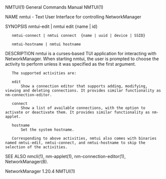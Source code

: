 NMTUI(1)                                                                                   General Commands Manual                                                                                   NMTUI(1)

NAME
       nmtui - Text User Interface for controlling NetworkManager

SYNOPSIS
       nmtui-edit | nmtui edit  {name | id}

       nmtui-connect | nmtui connect  {name | uuid | device | SSID}

       nmtui-hostname | nmtui hostname

DESCRIPTION
       nmtui is a curses‐based TUI application for interacting with NetworkManager. When starting nmtui, the user is prompted to choose the activity to perform unless it was specified as the first
       argument.

       The supported activities are:

       edit
           Show a connection editor that supports adding, modifying, viewing and deleting connections. It provides similar functionality as nm-connection-editor.

       connect
           Show a list of available connections, with the option to activate or deactivate them. It provides similar functionality as nm-applet.

       hostname
           Set the system hostname.

       Corresponding to above activities, nmtui also comes with binaries named nmtui-edit, nmtui-connect, and nmtui-hostname to skip the selection of the activities.

SEE ALSO
       nmcli(1), nm-applet(1), nm-connection-editor(1), NetworkManager(8).

NetworkManager 1.20.4                                                                                                                                                                                NMTUI(1)

